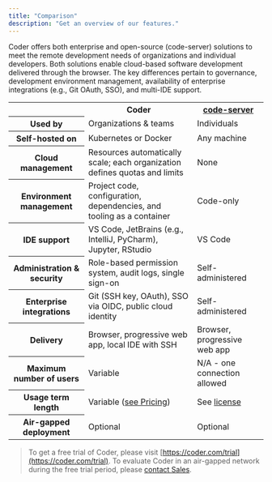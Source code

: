 ```yaml
---
title: "Comparison"
description: "Get an overview of our features."
---
```


Coder offers both enterprise and open-source (code-server) solutions to meet the
remote development needs of organizations and individual developers. Both
solutions enable cloud-based software development delivered through the browser.
The key differences pertain to governance, development environment management,
availability of enterprise integrations (e.g., Git OAuth, SSO), and multi-IDE
support.

<table>
    <tr>
        <td></td>
        <th>Coder</th>
        <th><a href="https://github.com/cdr/code-server">code-server</a></th>
    </tr>
    <tr>
        <th>Used by</th>
        <td>Organizations & teams</td>
        <td>Individuals</td>
    </tr>
    <tr>
        <th>Self-hosted on</th>
        <td>Kubernetes or Docker</td>
        <td>Any machine</td>
    </tr>
    <tr>
        <th>Cloud management</th>
        <td>Resources automatically scale; each organization
        defines quotas and limits</td>
        <td>None</td>
    </tr>
    <tr>
        <th>Environment management</th>
        <td>Project code, configuration, dependencies, and tooling as a container</td>
        <td>Code-only</td>
    </tr>
    <tr>
        <th>IDE support</th>
        <td>VS Code, JetBrains (e.g., IntelliJ, PyCharm), Jupyter, RStudio</td>
        <td>VS Code</td>
    </tr>
    <tr>
        <th>Administration & security</th>
        <td>Role-based permission system, audit logs, single sign-on</td>
        <td>Self-administered</td>
    </tr>
    <tr>
        <th>Enterprise integrations</th>
        <td>Git (SSH key, OAuth), SSO via OIDC, public cloud identity</td>
        <td>Self-administered</td>
    </tr>
    <tr>
        <th>Delivery</th>
        <td>Browser, progressive web app, local IDE with SSH</td>
        <td>Browser, progressive web app</td>
    </tr>
    <tr>
        <th>Maximum number of users</th>
        <td>Variable</td>
        <td>N/A - one connection allowed</td>
    </tr>
    <tr>
        <th>Usage term length</th>
        <td>Variable (<a target="_blank" href="https://coder.com/pricing">see Pricing</a>)</td>
        <td>See <a href="https://github.com/cdr/code-server/blob/v3.5.0/LICENSE.txt">license</a></td>
    </tr>
    <tr>
        <th>Air-gapped deployment</th>
        <td>Optional</td>
        <td>Optional</td>
    </tr>
</table>

> To get a free trial of Coder, please visit
> [https://coder.com/trial](https://coder.com/trial). To evaluate Coder in an
> air-gapped network during the free trial period, please <a target="_blank"
> href="https://coder.com/contact">contact Sales</a>.
